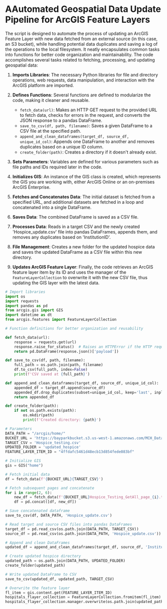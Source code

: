 # AAutomated Geospatial Data Update Pipeline for ArcGIS Feature Layers
The script is designed to automate the process of updating an ArcGIS Feature Layer with new data fetched from an external source (in this case, an S3 bucket), while handling potential data duplicates and saving a log of the operations to the local filesystem. It neatly encapsulates common tasks into functions for better code organization and maintainability.
The code accomplishes several tasks related to fetching, processing, and updating geospatial data:

1. **Imports Libraries**: The necessary Python libraries for file and directory operations, web requests, data manipulation, and interaction with the ArcGIS platform are imported.

2. **Defines Functions**: Several functions are defined to modularize the code, making it cleaner and reusable.

   - `fetch_data(url)`: Makes an HTTP GET request to the provided URL to fetch data, checks for errors in the request, and converts the JSON response to a pandas DataFrame.
   - `save_to_csv(df, path, filename)`: Saves a given DataFrame to a CSV file at the specified path.
   - `append_and_clean_dataframes(target_df, source_df, unique_id_col)`: Appends one DataFrame to another and removes duplicates based on a unique ID column.
   - `create_folder(path)`: Creates a directory if it doesn't already exist.

3. **Sets Parameters**: Variables are defined for various parameters such as file paths and IDs required later in the code.

4. **Initializes GIS**: An instance of the GIS class is created, which represents the GIS you are working with, either ArcGIS Online or an on-premises ArcGIS Enterprise.

5. **Fetches and Concatenates Data**: The initial dataset is fetched from a specified URL, and additional datasets are fetched in a loop and concatenated into a single DataFrame.

6. **Saves Data**: The combined DataFrame is saved as a CSV file.

7. **Processes Data**: Reads in a target CSV and the newly created 'Hospice_update.csv' file into pandas DataFrames, appends them, and removes any duplicates based on 'InstitutionID'.

8. **File Management**: Creates a new folder for the updated hospice data and saves the updated DataFrame as a CSV file within this new directory.

9. **Updates ArcGIS Feature Layer**: Finally, the code retrieves an ArcGIS feature layer item by its ID and uses the manager of the `FeatureLayerCollection` to overwrite it with the new CSV file, thus updating the GIS layer with the latest data.

```python
# Import libraries
import os
import requests
import pandas as pd
from arcgis.gis import GIS
import datetime as dt
from arcgis.features import FeatureLayerCollection

# Function definitions for better organization and reusability

def fetch_data(url):
    response = requests.get(url)
    response.raise_for_status()  # Raises an HTTPError if the HTTP request returned an unsuccessful status code
    return pd.DataFrame(response.json()['payload'])

def save_to_csv(df, path, filename):
    full_path = os.path.join(path, filename)
    df.to_csv(full_path, index=False)
    print(f'CSV saved at {full_path}')

def append_and_clean_dataframes(target_df, source_df, unique_id_col):
    appended_df = target_df.append(source_df)
    appended_df.drop_duplicates(subset=unique_id_col, keep='last', inplace=True)
    return appended_df

def create_folder(path):
    if not os.path.exists(path):
        os.mkdir(path)
        print(f'Created directory: {path}')

# Parameters
DATA_PATH = "/arcgis/home/"
BUCKET_URL = 'https://bayparkbucket.s3.us-west-1.amazonaws.com/MCH_Data/Hospice/'
TARGET_CSV = 'Hospice_testing.csv'
UPDATED_FOLDER = 'updated_hospice'
FEATURE_LAYER_ITEM_ID = "4ffdafc5461d48ecb13d854fede083bf"

# Initialize GIS
gis = GIS("home")

# Fetch initial data
df = fetch_data(f'{BUCKET_URL}{TARGET_CSV}')

# Fetch subsequent pages and concatenate
for i in range(2, 6):
    new_df = fetch_data(f'{BUCKET_URL}Hospice_Testing_GetAll_page_{i}.txt')
    df = pd.concat([df, new_df])

# Save concatenated dataframe
save_to_csv(df, DATA_PATH, 'Hospice_update.csv')

# Read target and source CSV files into pandas DataFrames
target_df = pd.read_csv(os.path.join(DATA_PATH, TARGET_CSV))
source_df = pd.read_csv(os.path.join(DATA_PATH, 'Hospice_update.csv'))

# Append and clean DataFrames
updated_df = append_and_clean_dataframes(target_df, source_df, 'InstitutionID')

# Create updated hospice directory
updated_path = os.path.join(DATA_PATH, UPDATED_FOLDER)
create_folder(updated_path)

# Write updated DataFrame to CSV
save_to_csv(updated_df, updated_path, TARGET_CSV)

# Overwrite the feature layer
fl_item = gis.content.get(FEATURE_LAYER_ITEM_ID)
hospitals_flayer_collection = FeatureLayerCollection.fromitem(fl_item)
hospitals_flayer_collection.manager.overwrite(os.path.join(updated_path, TARGET_CSV))
```
